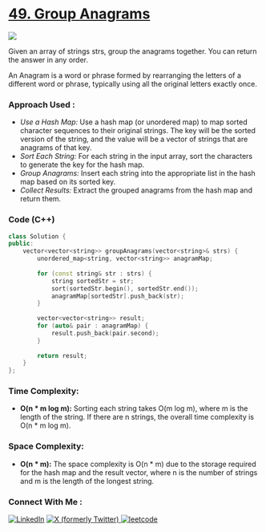 # [49. Group Anagrams](https://leetcode.com/problems/group-anagrams/description/)

![](https://badgen.net/badge/Level/Medium/yellow)

Given an array of strings strs, group the anagrams together. You can return the answer in any order.

An Anagram is a word or phrase formed by rearranging the letters of a different word or phrase, typically using all the original letters exactly once.

### Approach Used :

-   *Use a Hash Map:* Use a hash map (or unordered map) to map sorted character sequences to their original strings. The key will be the sorted version of the string, and the value will be a vector of strings that are anagrams of that key.
-   *Sort Each String:* For each string in the input array, sort the characters to generate the key for the hash map.
-   *Group Anagrams:* Insert each string into the appropriate list in the hash map based on its sorted key.
-   *Collect Results:* Extract the grouped anagrams from the hash map and return them.

### Code (C++)

```cpp
class Solution {
public:
    vector<vector<string>> groupAnagrams(vector<string>& strs) {
        unordered_map<string, vector<string>> anagramMap;
        
        for (const string& str : strs) {
            string sortedStr = str;
            sort(sortedStr.begin(), sortedStr.end());
            anagramMap[sortedStr].push_back(str);
        }
        
        vector<vector<string>> result;
        for (auto& pair : anagramMap) {
            result.push_back(pair.second);
        }
        
        return result;
    }
};

```

### Time Complexity:
- **O(n * m log m):** Sorting each string takes O(m log m), where m is the length of the string. If there are n strings, the overall time complexity is O(n * m log m).

### Space Complexity:
- **O(n * m):** The space complexity is O(n * m) due to the storage required for the hash map and the result vector, where n is the number of strings and m is the length of the longest string.


### Connect With Me : 

<a href="https://www.linkedin.com/in/shivam-ray-b4306524a/" target="_blank"><img src="https://img.shields.io/badge/LinkedIn-0077B5?style=for-the-badge&logo=linkedin&logoColor=white" alt="LinkedIn"></a>
<a href="https://x.com/rai_shivam11/" target="_blank"><img src="https://img.shields.io/badge/Twitter-1DA1F2?style=for-the-badge&logo=twitter&logoColor=white" alt="X (formerly Twitter)">
</a>
<a href="https://leetcode.com/u/shrunited0702/" target="_blank"><img src="https://img.shields.io/badge/LeetCode-000000?style=for-the-badge&logo=LeetCode&logoColor=#d16c06" alt="leetcode">
</a>